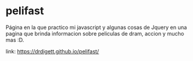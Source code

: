 # pelifast
Página en la que practico mi javascript y  algunas cosas de Jquery en una pagina que brinda informacion sobre peliculas de dram, accion y mucho mas :D.

link: https://drdigett.github.io/pelifast/
